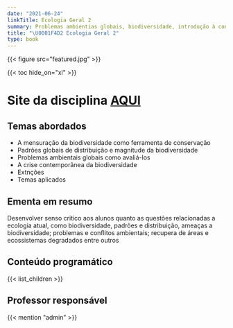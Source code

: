```yaml
---
date: "2021-06-24"
linkTitle: Ecologia Geral 2
summary: Problemas ambientias globais, biodiversidade, introdução à conservação biológica e ecologia política
title: "\U0001F4D2 Ecologia Geral 2"
type: book
---
```


{{< figure src="featured.jpg" >}}

{{< toc hide_on="xl" >}}

# Site da disciplina [AQUI](https://fplmelo.github.io/ecogeral2/index.html)

## Temas abordados

- A mensuração da biodiversidade como ferramenta de conservação
- Padrões globais de distribuição e magnitude da biodiversidade
- Problemas ambientais globais como avaliá-los
- A crise contemporânea da biodiversidade
- Extnções
- Temas aplicados

## Ementa em resumo

Desenvolver senso critico aos alunos quanto as questões relacionadas a ecologia atual, como biodiversidade, padrões e distribuição, ameaças a biodiversidade; problemas e conflitos ambientais; recupera de áreas e ecossistemas degradados entre outros

## Conteúdo programático

{{< list_children >}}

## Professor responsável

{{< mention "admin" >}}


